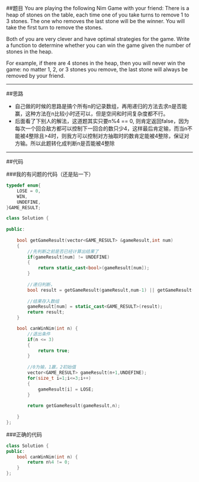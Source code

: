 ##题目
You are playing the following Nim Game with your friend: There is a heap of stones on the table, each time one of you take turns to remove 1 to 3 stones. The one who removes the last stone will be the winner. You will take the first turn to remove the stones.

Both of you are very clever and have optimal strategies for the game. Write a function to determine whether you can win the game given the number of stones in the heap.

For example, if there are 4 stones in the heap, then you will never win the game: no matter 1, 2, or 3 stones you remove, the last stone will always be removed by your friend.

------

##思路

- 自己做的时候的思路是搞个所有n的记录数组，再用递归的方法去求n是否能赢，这种方法在n比较小时还可以，但是空间和时间复杂度都不行。
- 后面看了下别人的解法，这道题其实只要n%4 == 0, 则肯定返回false，因为每次一个回合敌方都可以控制下一回合的数只少4，这样最后肯定输，而当n不能被4整除且>4时，则我方可以控制对方抽取时的数肯定能被4整除，保证对方输。所以此题转化成判断n是否能被4整除

------

##代码

###我的有问题的代码（还是贴一下）

```cpp
typedef enum{
    LOSE = 0,
    WIN,
    UNDEFINE,
}GAME_RESULT;

class Solution {
    
public:
    
    bool getGameResult(vector<GAME_RESULT> &gameResult,int num)
    {
        //先判断之前是否已经计算出结果了
        if(gameResult[num] != UNDEFINE)
        {
            return static_cast<bool>(gameResult[num]);
        }
        
        //递归判断，
        bool result = getGameResult(gameResult,num-1) || getGameResult(gameResult,num-2) || getGameResult(gameResult,num-3);
        
        //结果存入数组
        gameResult[num] = static_cast<GAME_RESULT>(result);
        return result;
    }

    bool canWinNim(int n) {
        //退出条件
        if(n <= 3)
        {
            return true;
        }
        
        //0为输，1赢，2初始值
        vector<GAME_RESULT> gameResult(n+1,UNDEFINE);
        for(size_t i=1;i<=3;i++)
        {
            gameResult[i] = LOSE;
        }
        
        return getGameResult(gameResult,n);
        
    }
};
```

###正确的代码

```cpp
class Solution {
public:
    bool canWinNim(int n) {
        return n%4 != 0;
    }
};
```

  